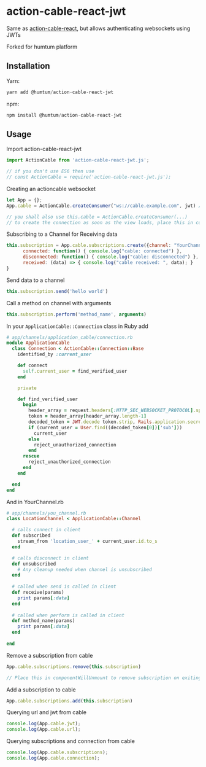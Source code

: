 # action-cable-react-jwt

Same as [action-cable-react](https://github.com/schneidmaster/action-cable-react), but allows authenticating websockets using JWTs

Forked for humtum platform

## Installation

Yarn:

```javascript
yarn add @humtum/action-cable-react-jwt

```

npm:

```javascript
npm install @humtum/action-cable-react-jwt

```


## Usage

Import action-cable-react-jwt

```javascript
import ActionCable from 'action-cable-react-jwt.js';

// if you don't use ES6 then use
// const ActionCable = require('action-cable-react-jwt.js');

```

Creating an actioncable websocket

```javascript
let App = {};
App.cable = ActionCable.createConsumer("ws://cable.example.com", jwt) // place your jwt here

// you shall also use this.cable = ActionCable.createConsumer(...)
// to create the connection as soon as the view loads, place this in componentDidMount
```

Subscribing to a Channel for Receiving data

```javascript
this.subscription = App.cable.subscriptions.create({channel: "YourChannel"}, {
      connected: function() { console.log("cable: connected") },             // onConnect
      disconnected: function() { console.log("cable: disconnected") },       // onDisconnect
      received: (data) => { console.log("cable received: ", data); }         // OnReceive
}

```

Send data to a channel

```javascript
this.subscription.send('hello world')

```

Call a method on channel with arguments

```javascript
this.subscription.perform('method_name', arguments)

```

In your `ApplicationCable::Connection` class in Ruby add

```ruby
# app/channels/application_cable/connection.rb
module ApplicationCable
  class Connection < ActionCable::Connection::Base
    identified_by :current_user

    def connect
      self.current_user = find_verified_user
    end

    private

    def find_verified_user
      begin
        header_array = request.headers[:HTTP_SEC_WEBSOCKET_PROTOCOL].split(',')
        token = header_array[header_array.length-1]
        decoded_token = JWT.decode token.strip, Rails.application.secrets.secret_key_base, true, { :algorithm => 'HS256' }
        if (current_user = User.find((decoded_token[0])['sub']))
          current_user
        else
          reject_unauthorized_connection
        end
      rescue
        reject_unauthorized_connection
      end
    end

  end
end
```

And in YourChannel.rb

```ruby
# app/channels/you_channel.rb
class LocationChannel < ApplicationCable::Channel

  # calls connect in client
  def subscribed
    stream_from 'location_user_' + current_user.id.to_s
  end

  # calls disconnect in client
  def unsubscribed
    # Any cleanup needed when channel is unsubscribed
  end
  
  # called when send is called in client
  def receive(params)
    print params[:data]
  end
  
  # called when perform is called in client
  def method_name(params)
    print params[:data]
  end
  
end
```

Remove a subscription from cable

```javascript
App.cable.subscriptions.remove(this.subscription)

// Place this in componentWillUnmount to remove subscription on exiting app

```

Add a subscription to cable

```javascript
App.cable.subscriptions.add(this.subscription)

```

Querying url and jwt from cable

```javascript
console.log(App.cable.jwt);
console.log(App.cable.url);

```

Querying subscriptions and connection from cable

```javascript
console.log(App.cable.subscriptions);
console.log(App.cable.connection);

```





